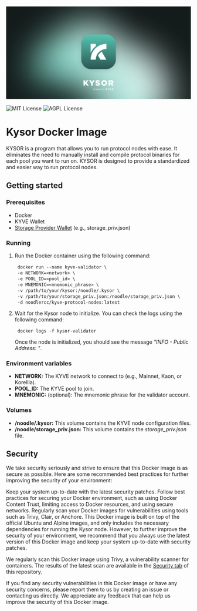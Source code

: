 
![Logo](https://github.com/kyve-org/assets/raw/main/banners/KYSOR.png)

![MIT License](https://img.shields.io/snyk/vulnerabilities/github/noodler-cc/docker-kyve-protocol)
![AGPL License](https://img.shields.io/badge/license-apache-blue.svg)


# Kysor Docker Image

KYSOR is a program that allows you to run protocol nodes with ease. It eliminates the need to manually install and compile protocol binaries for each pool you want to run on. KYSOR is designed to provide a standardized and easier way to run protocol nodes.


## Getting started

### Prerequisites
- Docker
- KYVE Wallet
- [Storage Provider Wallet](https://docs.kyve.network/validators/protocol_nodes/requirements#storage-provider-requirements) (e.g., storage_priv.json)

### Running
1. Run the Docker container using the following command:

        docker run --name kyve-validator \
        -e NETWORK=<network> \
        -e POOL_ID=<pool_id> \
        -e MNEMONIC=<mnemonic_phrase> \
        -v /path/to/your/kysor:/noodle/.kysor \
        -v /path/to/your/storage_priv.json:/noodle/storage_priv.json \
        -d noodlercc/kyve-protocol-nodes:latest


2. Wait for the Kysor node to initialize. You can check the logs using the following command:
    
        docker logs -f kysor-validator

    Once the node is initialized, you should see the message *"INFO - Public Address: <public-address>"*.

### Environment variables

- **NETWORK:** The KYVE network to connect to (e.g., Mainnet, Kaon, or Korellia).
- **POOL_ID:** The KYVE pool to join.
- **MNEMONIC:** (optional): The mnemonic phrase for the validator account.

### Volumes
-  **/noodle/.kysor:** This volume contains the KYVE node configuration files.
-  **/noodle/storage_priv.json:** This volume contains the *storage_priv.json* file.

## Security

We take security seriously and strive to ensure that this Docker image is as secure as possible. Here are some recommended best practices for further improving the security of your environment:

Keep your system up-to-date with the latest security patches.
Follow best practices for securing your Docker environment, such as using Docker Content Trust, limiting access to Docker resources, and using secure networks.
Regularly scan your Docker images for vulnerabilities using tools such as Trivy, Clair, or Anchore.
This Docker image is built on top of the official Ubuntu and Alpine images, and only includes the necessary dependencies for running the Kysor node. However, to further improve the security of your environment, we recommend that you always use the latest version of this Docker image and keep your system up-to-date with security patches.

We regularly scan this Docker image using Trivy, a vulnerability scanner for containers. The results of the latest scan are available in the  [Security tab](https://github.com/noodler-cc/docker-kyve-protocol/security/) of this repository.

If you find any security vulnerabilities in this Docker image or have any security concerns, please report them to us by creating an issue or contacting us directly. We appreciate any feedback that can help us improve the security of this Docker image.
